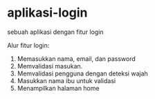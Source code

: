 # aplikasi-login
sebuah aplikasi dengan fitur login

Alur fitur login:
1. Memasukkan nama, email, dan password
2. Memvalidasi masukan.
3. Memvalidasi pengguna dengan deteksi wajah
4. Masukkan nama ibu untuk validasi
5. Menampilkan halaman home
